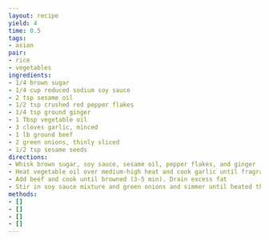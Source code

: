 ```yaml
---
layout: recipe
yield: 4
time: 0.5
tags:
- asian
pair:
- rice
- vegetables
ingredients:
- 1/4 brown sugar
- 1/4 cup reduced sodium soy sauce
- 2 tsp sesame oil
- 1/2 tsp crushed red pepper flakes
- 1/4 tsp ground ginger
- 1 Tbsp vegetable oil
- 3 cloves garlic, minced
- 1 lb ground beef
- 2 green onions, thinly sliced
- 1/2 tsp sesame seeds
directions:
- Whisk brown sugar, soy sauce, sesame oil, pepper flakes, and ginger
- Heat vegetable oil over medium-high heat and cook garlic until fragrant
- Add beef and cook until browned (3-5 min). Drain excess fat
- Stir in soy sauce mixture and green onions and simmer until heated through
methods:
- []
- []
- []
- []
---
```

